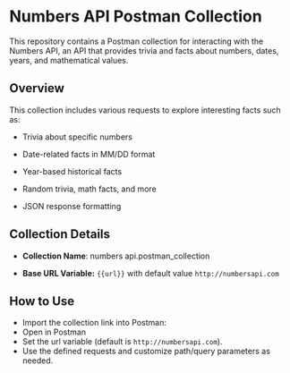 # Numbers API Postman Collection
This repository contains a Postman collection for interacting with the Numbers API, an API that provides trivia and facts about numbers, dates, years, and mathematical values.

## Overview
This collection includes various requests to explore interesting facts such as:

- Trivia about specific numbers

- Date-related facts in MM/DD format

- Year-based historical facts

- Random trivia, math facts, and more

- JSON response formatting

## Collection Details
- **Collection Name**: numbers api.postman_collection

- **Base URL Variable:** `{{url}}` with default value `http://numbersapi.com`

## How to Use
- Import the collection link into Postman:
- Open in Postman
- Set the url variable (default is `http://numbersapi.com`).
- Use the defined requests and customize path/query parameters as needed.


